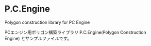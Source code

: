 # P.C.Engine
Polygon construction library for PC Engine

PCエンジン用ポリゴン構築ライブラリ P.C.Engine(Polygon Construction Engine) とサンプルファイルです。
